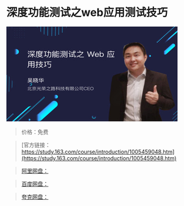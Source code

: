 # 深度功能测试之web应用测试技巧

![img](../../../assets/study163/free/567c273e-7494-483b-8f8f-157e1123eccf.jpg)

> 价格：免费

> [官方链接：https://study.163.com/course/introduction/1005459048.htm](https://study.163.com/course/introduction/1005459048.htm)

> [阿里网盘：]()

> [百度网盘：]()

> [夸克网盘：]()
